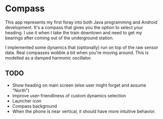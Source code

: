 # Compass

This app represents my first foray into both Java programming and Android development. 
It's a compass that gives you the option to select your heading. I use it when I take the 
train downtown and need to get my bearings after coming out of the underground station.

I implemented some dynamics that (optionally) run on top of the raw sensor data. Real compasses
wobble a bit when you're moving around. This is modelled as a damped harmonic oscillator. 


## TODO

* Show heading on main screen (else user might forget and assume "North")
* Improve user-friendliness of custom dynamics selection
* Launcher icon
* Compass background
* When the phone is near vertical, it should have more intuitive behavior.

